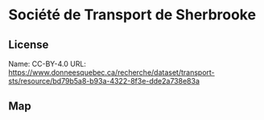 # Société de Transport de Sherbrooke
    
## License

Name: CC-BY-4.0
URL: https://www.donneesquebec.ca/recherche/dataset/transport-sts/resource/bd79b5a8-b93a-4322-8f3e-dde2a738e83a

## Map

<WorldMap topic="Societe_de_Transport_de_Sherbrooke/vehicle_positions/#" />
